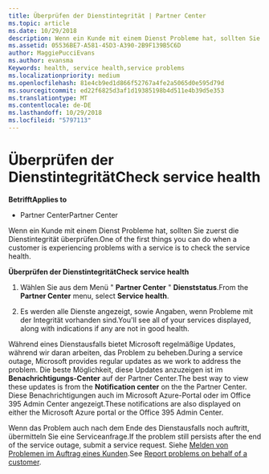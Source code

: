 ```yaml
---
title: Überprüfen der Dienstintegrität | Partner Center
ms.topic: article
ms.date: 10/29/2018
description: Wenn ein Kunde mit einem Dienst Probleme hat, sollten Sie zuerst die Dienstintegrität überprüfen.
ms.assetid: 05536BE7-A581-45D3-A390-2B9F139B5C6D
author: MaggiePucciEvans
ms.author: evansma
Keywords: health, service health,service problems
ms.localizationpriority: medium
ms.openlocfilehash: 81e4cb9ed1d866f52767a4fe2a5065d0e595d79d
ms.sourcegitcommit: ed22f6825d3af1d19385198b4d511e4b39d5e353
ms.translationtype: MT
ms.contentlocale: de-DE
ms.lasthandoff: 10/29/2018
ms.locfileid: "5797113"
---
```

# <a name="check-service-health"></a><span data-ttu-id="41f57-103">Überprüfen der Dienstintegrität</span><span class="sxs-lookup"><span data-stu-id="41f57-103">Check service health</span></span>

**<span data-ttu-id="41f57-104">Betrifft</span><span class="sxs-lookup"><span data-stu-id="41f57-104">Applies to</span></span>**

-  <span data-ttu-id="41f57-105">Partner Center</span><span class="sxs-lookup"><span data-stu-id="41f57-105">Partner Center</span></span>

<span data-ttu-id="41f57-106">Wenn ein Kunde mit einem Dienst Probleme hat, sollten Sie zuerst die Dienstintegrität überprüfen.</span><span class="sxs-lookup"><span data-stu-id="41f57-106">One of the first things you can do when a customer is experiencing problems with a service is to check the service health.</span></span>

**<span data-ttu-id="41f57-107">Überprüfen der Dienstintegrität</span><span class="sxs-lookup"><span data-stu-id="41f57-107">Check service health</span></span>**

1.  <span data-ttu-id="41f57-108">Wählen Sie aus dem Menü " **Partner Center** " **Dienststatus**.</span><span class="sxs-lookup"><span data-stu-id="41f57-108">From the **Partner Center** menu, select **Service health**.</span></span> 

2.  <span data-ttu-id="41f57-109">Es werden alle Dienste angezeigt, sowie Angaben, wenn Probleme mit der Integrität vorhanden sind.</span><span class="sxs-lookup"><span data-stu-id="41f57-109">You'll see all of your services displayed, along with indications if any are not in good health.</span></span> 

<span data-ttu-id="41f57-110">Während eines Dienstausfalls bietet Microsoft regelmäßige Updates, während wir daran arbeiten, das Problem zu beheben.</span><span class="sxs-lookup"><span data-stu-id="41f57-110">During a service outage, Microsoft provides regular updates as we work to address the problem.</span></span> <span data-ttu-id="41f57-111">Die beste Möglichkeit, diese Updates anzuzeigen ist im **Benachrichtigungs-Center** auf der Partner Center.</span><span class="sxs-lookup"><span data-stu-id="41f57-111">The best way to view these updates is from the **Notification center** on the the Partner Center.</span></span> <span data-ttu-id="41f57-112">Diese Benachrichtigungen auch im Microsoft Azure-Portal oder im Office 395 Admin Center angezeigt.</span><span class="sxs-lookup"><span data-stu-id="41f57-112">These notifications are also displayed on either the Microsoft Azure portal or the Office 395 Admin Center.</span></span>

<span data-ttu-id="41f57-113">Wenn das Problem auch nach dem Ende des Dienstausfalls noch auftritt, übermitteln Sie eine Serviceanfrage.</span><span class="sxs-lookup"><span data-stu-id="41f57-113">If the problem still persists after the end of the service outage, submit a service request.</span></span> <span data-ttu-id="41f57-114">Siehe [Melden von Problemen im Auftrag eines Kunden](report-problems-on-behalf-of-a-customer.md).</span><span class="sxs-lookup"><span data-stu-id="41f57-114">See [Report problems on behalf of a customer](report-problems-on-behalf-of-a-customer.md).</span></span>

 

 



